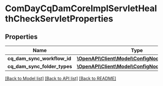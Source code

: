 # ComDayCqDamCoreImplServletHealthCheckServletProperties

## Properties
Name | Type | Description | Notes
------------ | ------------- | ------------- | -------------
**cq_dam_sync_workflow_id** | [**\OpenAPI\Client\Model\ConfigNodePropertyString**](ConfigNodePropertyString.md) |  | [optional] 
**cq_dam_sync_folder_types** | [**\OpenAPI\Client\Model\ConfigNodePropertyArray**](ConfigNodePropertyArray.md) |  | [optional] 

[[Back to Model list]](../README.md#documentation-for-models) [[Back to API list]](../README.md#documentation-for-api-endpoints) [[Back to README]](../README.md)


